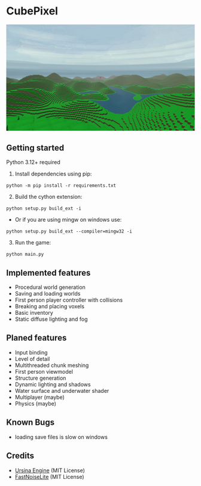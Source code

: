 # CubePixel

![](./screenshot.png)

## Getting started

Python 3.12+ required

1. Install dependencies using pip:
```
python -m pip install -r requirements.txt
```
2. Build the cython extension:
```
python setup.py build_ext -i
```
- Or if you are using mingw on windows use:
```
python setup.py build_ext --compiler=mingw32 -i
```
3. Run the game:
```
python main.py
```

## Implemented features

- Procedural world generation
- Saving and loading worlds
- First person player controller with collisions
- Breaking and placing voxels
- Basic inventory
- Static diffuse lighting and fog

## Planed features

- Input binding
- Level of detail
- Multithreaded chunk meshing
- First person viewmodel
- Structure generation
- Dynamic lighting and shadows
- Water surface and underwater shader
- Multiplayer (maybe)
- Physics (maybe)

## Known Bugs

- loading save files is slow on windows

## Credits

- [Ursina Engine](https://github.com/pokepetter/ursina) (MIT License)
- [FastNoiseLite](https://github.com/Auburn/FastNoiseLite) (MIT License)